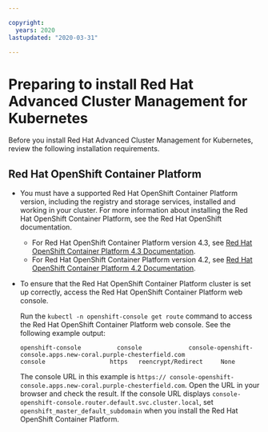 ```yaml
---

copyright:
  years: 2020
lastupdated: "2020-03-31"

---
```


# Preparing to install Red Hat Advanced Cluster Management for Kubernetes

Before you install Red Hat Advanced Cluster Management for Kubernetes, review the following installation requirements.

## Red Hat OpenShift Container Platform

* You must have a supported Red Hat OpenShift Container Platform version, including the registry and storage services, installed and working in your cluster. For more information about installing the Red Hat OpenShift Container Platform, see the Red Hat OpenShift documentation. 

  * For Red Hat OpenShift Container Platform version 4.3, see [Red Hat OpenShift Container Platform 4.3 Documentation](https://docs.openshift.com/container-platform/4.3/welcome/index.html).
  * For Red Hat OpenShift Container Platform version 4.2, see [Red Hat OpenShift Container Platform 4.2 Documentation](https://docs.openshift.com/container-platform/4.2/welcome/index.html).
  
* To ensure that the Red Hat OpenShift Container Platform cluster is set up correctly, access the Red Hat OpenShift Container Platform web console.

  Run the `kubectl -n openshift-console get route` command to access the Red Hat OpenShift Container Platform web console. See the following example output:
  
    ```
    openshift-console          console             console-openshift-console.apps.new-coral.purple-chesterfield.com                       console                  https   reencrypt/Redirect     None
    ```

	The console URL in this example is `https:// console-openshift-console.apps.new-coral.purple-chesterfield.com`. Open the URL in your browser and check the result. If the console URL displays `console-openshift-console.router.default.svc.cluster.local`, set `openshift_master_default_subdomain` when you install the Red Hat OpenShift Container Platform. 



